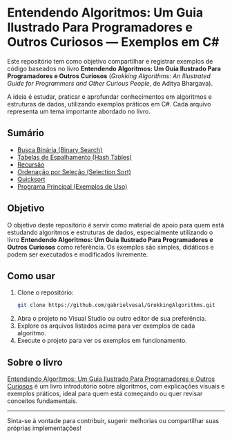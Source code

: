 # Entendendo Algoritmos: Um Guia Ilustrado Para Programadores e Outros Curiosos — Exemplos em C#

Este repositório tem como objetivo compartilhar e registrar exemplos de código baseados no livro **Entendendo Algoritmos: Um Guia Ilustrado Para Programadores e Outros Curiosos** (*Grokking Algorithms: An Illustrated Guide for Programmers and Other Curious People*, de Aditya Bhargava).

A ideia é estudar, praticar e aprofundar conhecimentos em algoritmos e estruturas de dados, utilizando exemplos práticos em C#. Cada arquivo representa um tema importante abordado no livro.

## Sumário

- [Busca Binária (Binary Search)](./BinarySearch.cs)
- [Tabelas de Espalhamento (Hash Tables)](./HashTables.cs)
- [Recursão](./Recursion.cs)
- [Ordenação por Seleção (Selection Sort)](./SelectionSort.cs)
- [Quicksort](./Quicksort.cs)
- [Programa Principal (Exemplos de Uso)](./Program.cs)

## Objetivo

O objetivo deste repositório é servir como material de apoio para quem está estudando algoritmos e estruturas de dados, especialmente utilizando o livro **Entendendo Algoritmos: Um Guia Ilustrado Para Programadores e Outros Curiosos** como referência. Os exemplos são simples, didáticos e podem ser executados e modificados livremente.

## Como usar

1. Clone o repositório:
   ```sh
   git clone https://github.com/gabrielvesal/GrokkingAlgorithms.git
   ```
2. Abra o projeto no Visual Studio ou outro editor de sua preferência.
3. Explore os arquivos listados acima para ver exemplos de cada algoritmo.
4. Execute o projeto para ver os exemplos em funcionamento.

## Sobre o livro

[Entendendo Algoritmos: Um Guia Ilustrado Para Programadores e Outros Curiosos](https://novatec.com.br/livros/entendendo-algoritmos/) é um livro introdutório sobre algoritmos, com explicações visuais e exemplos práticos, ideal para quem está começando ou quer revisar conceitos fundamentais.

---

Sinta-se à vontade para contribuir, sugerir melhorias ou compartilhar suas próprias implementações!
